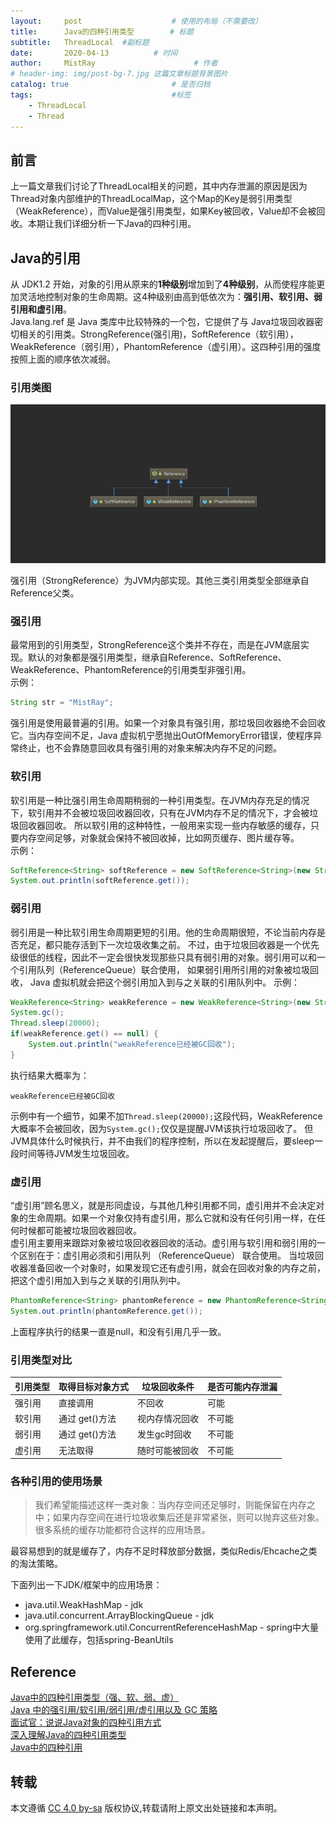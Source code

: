 ```yaml
---
layout:     post                    # 使用的布局（不需要改）
title:      Java的四种引用类型        # 标题 
subtitle:   ThreadLocal  #副标题
date:       2020-04-13          # 时间
author:     MistRay                      # 作者
# header-img: img/post-bg-7.jpg 这篇文章标题背景图片
catalog: true                       # 是否归档
tags:                               #标签
    - ThreadLocal
    - Thread
---
```

## 前言
上一篇文章我们讨论了ThreadLocal相关的问题，其中内存泄漏的原因是因为Thread对象内部维护的ThreadLocalMap，这个Map的Key是弱引用类型（WeakReference），而Value是强引用类型，如果Key被回收，Value却不会被回收。本期让我们详细分析一下Java的四种引用。


## Java的引用
从 JDK1.2 开始，对象的引用从原来的**1种级别**增加到了**4种级别**，从而使程序能更加灵活地控制对象的生命周期。这4种级别由高到低依次为：**强引用、软引用、弱引用和虚引用**。  
Java.lang.ref 是 Java 类库中比较特殊的一个包，它提供了与 Java垃圾回收器密切相关的引用类。StrongReference(强引用)，SoftReference（软引用），WeakReference（弱引用），PhantomReference（虚引用）。这四种引用的强度按照上面的顺序依次减弱。

### 引用类图
![引用类图](/img/post_img/post_2020_04_13_01引用类图.png)

强引用（StrongReference）为JVM内部实现。其他三类引用类型全部继承自Reference父类。

### 强引用
最常用到的引用类型，StrongReference这个类并不存在，而是在JVM底层实现。默认的对象都是强引用类型，继承自Reference、SoftReference、WeakReference、PhantomReference的引用类型非强引用。  
示例：
```java
String str = "MistRay";
```
强引用是使用最普遍的引用。如果一个对象具有强引用，那垃圾回收器绝不会回收它。当内存空间不足，Java 虚拟机宁愿抛出OutOfMemoryError错误，使程序异常终止，也不会靠随意回收具有强引用的对象来解决内存不足的问题。  

### 软引用
软引用是一种比强引用生命周期稍弱的一种引用类型。在JVM内存充足的情况下，软引用并不会被垃圾回收器回收，只有在JVM内存不足的情况下，才会被垃圾回收器回收。
所以软引用的这种特性，一般用来实现一些内存敏感的缓存，只要内存空间足够，对象就会保持不被回收掉，比如网页缓存、图片缓存等。  
示例：
```java
SoftReference<String> softReference = new SoftReference<String>(new String("MistRay"));
System.out.println(softReference.get());
```
### 弱引用
弱引用是一种比软引用生命周期更短的引用。他的生命周期很短，不论当前内存是否充足，都只能存活到下一次垃圾收集之前。
不过，由于垃圾回收器是一个优先级很低的线程，因此不一定会很快发现那些只具有弱引用的对象。弱引用可以和一个引用队列（ReferenceQueue）联合使用，
如果弱引用所引用的对象被垃圾回收， Java 虚拟机就会把这个弱引用加入到与之关联的引用队列中。
示例：
```java
WeakReference<String> weakReference = new WeakReference<String>(new String("MistRay"));
System.gc();
Thread.sleep(20000);
if(weakReference.get() == null) {
    System.out.println("weakReference已经被GC回收");
}
```
执行结果大概率为：
```
weakReference已经被GC回收
```

示例中有一个细节，如果不加`Thread.sleep(20000);`这段代码，WeakReference大概率不会被回收，因为`System.gc();`仅仅是提醒JVM该执行垃圾回收了。
但JVM具体什么时候执行，并不由我们的程序控制，所以在发起提醒后，要sleep一段时间等待JVM发生垃圾回收。

### 虚引用
“虚引用”顾名思义，就是形同虚设，与其他几种引用都不同，虚引用并不会决定对象的生命周期。如果一个对象仅持有虚引用，那么它就和没有任何引用一样，在任何时候都可能被垃圾回收器回收。  
虚引用主要用来跟踪对象被垃圾回收器回收的活动。虚引用与软引用和弱引用的一个区别在于：虚引用必须和引用队列 （ReferenceQueue） 联合使用。
当垃圾回收器准备回收一个对象时，如果发现它还有虚引用，就会在回收对象的内存之前，把这个虚引用加入到与之关联的引用队列中。
```java
PhantomReference<String> phantomReference = new PhantomReference<String>(new String("MistRay"), new ReferenceQueue<String>());
System.out.println(phantomReference.get());
```
上面程序执行的结果一直是null，和没有引用几乎一致。

### 引用类型对比

| 引用类型 | 取得目标对象方式 | 垃圾回收条件 | 是否可能内存泄漏 |
| -------- | ---------------- | -------------- | ---------------- |
| 强引用 | 直接调用     | 不回收      | 可能           |
| 软引用 | 通过 get()方法 | 视内存情况回收 | 不可能        |
| 弱引用 | 通过 get()方法 | 发生gc时回收   | 不可能        |
| 虚引用 | 无法取得     | 随时可能被回收      | 不可能           |

### 各种引用的使用场景
> 我们希望能描述这样一类对象：当内存空间还足够时，则能保留在内存之中；如果内存空间在进行垃圾收集后还是非常紧张，则可以抛弃这些对象。很多系统的缓存功能都符合这样的应用场景。

最容易想到的就是缓存了，内存不足时释放部分数据，类似Redis/Ehcache之类的淘汰策略。

下面列出一下JDK/框架中的应用场景：
* java.util.WeakHashMap - jdk
* java.util.concurrent.ArrayBlockingQueue - jdk
* org.springframework.util.ConcurrentReferenceHashMap - spring中大量使用了此缓存，包括spring-BeanUtils


## Reference
[Java中的四种引用类型（强、软、弱、虚）](https://www.jianshu.com/p/ca6cbc246d20)  
[Java 中的强引用/软引用/弱引用/虚引用以及 GC 策略](https://segmentfault.com/a/1190000020602887)  
[面试官：说说Java对象的四种引用方式](https://juejin.im/post/5cd386be51882511282b8746)  
[深入理解Java的四种引用类型](https://www.jianshu.com/p/e7e7f8784b84)  
[Java中的四种引用](https://developer.51cto.com/art/201910/604761.htm)
## 转载

本文遵循 [CC 4.0 by-sa](https://creativecommons.org/licenses/by-sa/4.0/) 版权协议,转载请附上原文出处链接和本声明。